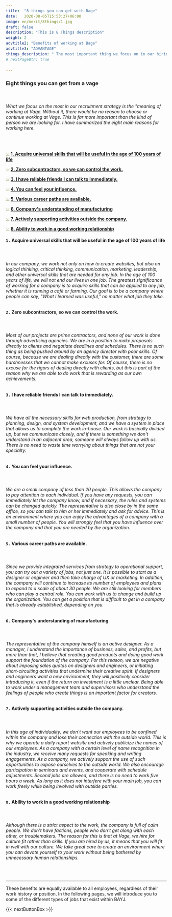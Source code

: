 ```yaml
---
title:  "8 things you can get with Bage"
date:   2020-08-05T15:53:27+06:00
image: en/merit/8things/1.jpg
draft: false
description: "This is 8 Things description"
weight: 2
advtitle2: "Benefits of working at Bage"
advtitle3: "ADVANTAGE"
things_description: " The most important thing we focus on in our hiring strategy is the significance of working at Vage. Here are 8 things you can gain from working at Vage."
# nextPageBtn: true

---
```


<!--### Introduction-->
### **Eight things you can get from a vage**
&nbsp;

###### What we focus on the most in our recruitment strategy is the "meaning of working at Vage. Without it, there would be no reason to choose or continue working at Vage. This is far more important than the kind of person we are looking for. I have summarized the eight main reasons for working here.
&nbsp;

![Image not available](../../ico_arw_page_anchor.webp "Title")  [**1. Acquire universal skills that will be useful in the age of 100 years of life**](#1-nbspacquire-universal-skills-that-will-be-useful-in-the-age-of-100-years-of-life)    

 
![Image not available](../../ico_arw_page_anchor.webp "Title")  [**2. Zero subcontractors, so we can control the work.**](#2-nbspzero-subcontractors-so-we-can-control-the-work)   

 
![Image not available](../../ico_arw_page_anchor.webp "Title")  [**3. I have reliable friends I can talk to immediately.**](#3-nbspi-have-reliable-friends-i-can-talk-to-immediately)    

 
![Image not available](../../ico_arw_page_anchor.webp "Title")  [**4. You can feel your influence.**](#4-nbspyou-can-feel-your-influence)    

 
![Image not available](../../ico_arw_page_anchor.webp "Title")  [**5. Various career paths are available.**](#5-nbspvarious-career-paths-are-available)    

 
![Image not available](../../ico_arw_page_anchor.webp "Title")  [**6. Company's understanding of manufacturing**](#6-nbspcompanys-understanding-of-manufacturing)   

 
![Image not available](../../ico_arw_page_anchor.webp "Title")  [**7. Actively supporting activities outside the company.**](#7-nbspactively-supporting-activities-outside-the-company)   

 
![Image not available](../../ico_arw_page_anchor.webp "Title")  [**8. Ability to work in a good working relationship**](#8-nbspability-to-work-in-a-good-working-relationship)    


 
#### `1.` Acquire universal skills that will be useful in the age of 100 years of life
&nbsp;
###### In our company, we work not only on how to create websites, but also on logical thinking, critical thinking, communication, marketing, leadership, and other universal skills that are needed for any job. In the age of 100 years of life, we will not end our lives in one job. The greatest significance of working for a company is to acquire skills that can be applied to any job, whether it is running a café or farming. Our goal is to be a company where people can say, "What I learned was useful," no matter what job they take.

#### `2.` Zero subcontractors, so we can control the work.
&nbsp;
###### Most of our projects are prime contractors, and none of our work is done through advertising agencies. We are in a position to make proposals directly to clients and negotiate deadlines and schedules. There is no such thing as being pushed around by an agency director with poor skills. Of course, because we are dealing directly with the customer, there are some harshnesses that we cannot make excuses for. Of course, there is no excuse for the rigors of dealing directly with clients, but this is part of the reason why we are able to do work that is rewarding as our own achievements.

#### `3.` I have reliable friends I can talk to immediately.
&nbsp;
###### We have all the necessary skills for web production, from strategy to planning, design, and system development, and we have a system in place that allows us to complete the work in-house. Our work is basically divided up, but we communicate closely, and if there is something we don't understand in an adjacent area, someone will always follow up with us. There is no need to waste time worrying about things that are not your specialty.

#### `4.` You can feel your influence.
&nbsp;
###### We are a small company of less than 20 people. This allows the company to pay attention to each individual. If you have any requests, you can immediately let the company know, and if necessary, the rules and systems can be changed quickly. The representative is also close by in the same office, so you can talk to him or her immediately and ask for advice. This is an environment where you can enjoy the advantages of a company with a small number of people. You will strongly feel that you have influence over the company and that you are needed by the organization.

#### `5.` Various career paths are available.
&nbsp;
###### Since we provide integrated services from strategy to operational support, you can try out a variety of jobs, not just one. It is possible to start as a designer or engineer and then take charge of UX or marketing. In addition, the company will continue to increase its number of employees and plans to expand to a scale of about 30 people. We are still looking for members who can play a central role. You can work with us to change and build up the organization. You can get a position that is difficult to get in a company that is already established, depending on you.

#### `6.` Company's understanding of manufacturing
&nbsp;
###### The representative of the company himself is an active designer. As a manager, I understand the importance of business, sales, and profits, but more than that, I believe that creating good products and doing good work support the foundation of the company. For this reason, we are negative about imposing sales quotas on designers and engineers, or initiating short-circuiting activities that undermine their creative spirit. If designers and engineers want a new environment, they will positively consider introducing it, even if the return on investment is a little unclear. Being able to work under a management team and supervisors who understand the feelings of people who create things is an important factor for creators.

#### `7.` Actively supporting activities outside the company.
&nbsp;
###### In this age of individuality, we don't want our employees to be confined within the company and lose their connection with the outside world. This is why we operate a daily report website and actively publicize the names of our employees. As a company with a certain level of name recognition in the industry, we receive many requests for speaking and writing engagements. As a company, we actively support the use of such opportunities to expose ourselves to the outside world. We also encourage participation in seminars and events, and cooperate with schedule adjustments. Second jobs are allowed, and there is no need to work five hours a week. As long as it does not interfere with your main job, you can work freely while being involved with outside parties.

#### `8.` Ability to work in a good working relationship
&nbsp;
###### Although there is a strict aspect to the work, the company is full of calm people. We don't have factions, people who don't get along with each other, or troublemakers. The reason for this is that at Vage, we hire for culture fit rather than skills. If you are hired by us, it means that you will fit in well with our culture. We take great care to create an environment where you can devote yourself to your work without being bothered by unnecessary human relationships.
&nbsp;

---
These benefits are equally available to all employees, regardless of their work history or position. In the following pages, we will introduce you to some of the different types of jobs that exist within BAYJ.

{{< nextButtonBox >}}
